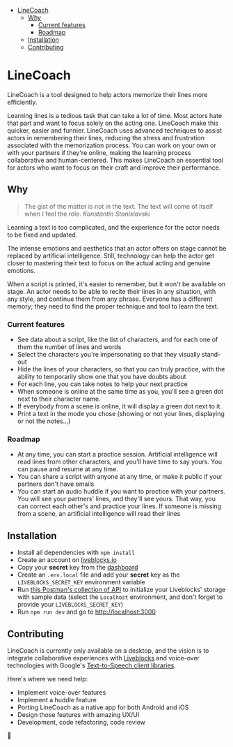 - [LineCoach](#linecoach)
  - [Why](#why)
    - [Current features](#current-features)
    - [Roadmap](#roadmap)
  - [Installation](#installation)
  - [Contributing](#contributing)

# LineCoach

LineCoach is a tool designed to help actors memorize their lines more
efficiently.

Learning lines is a tedious task that can take a lot of time. Most actors hate
that part and want to focus solely on the acting one. LineCoach make this
quicker, easier and funnier. LineCoach uses advanced techniques to assist actors
in remembering their lines, reducing the stress and frustration associated with
the memorization process. You can work on your own or with your partners if
they're online, making the learning process collaborative and human-centered.
This makes LineCoach an essential tool for actors who want to focus on their
craft and improve their performance.

## Why

> The gist of the matter is not in the text. The text will come of itself when I
> feel the role. _Konstantin Stanislavski_

Learning a text is too complicated, and the experience for the actor needs to be
fixed and updated.

The intense emotions and aesthetics that an actor offers on stage cannot be
replaced by artificial intelligence. Still, technology can help the actor get
closer to mastering their text to focus on the actual acting and genuine
emotions.

When a script is printed, it's easier to remember, but it won't be available on
stage. An actor needs to be able to recite their lines in any situation, with
any style, and continue them from any phrase. Everyone has a different memory;
they need to find the proper technique and tool to learn the text.

### Current features

- See data about a script, like the list of characters, and for each one of them
  the number of lines and words
- Select the characters you're impersonating so that they visually stand-out
- Hide the lines of your characters, so that you can truly practice, with the
  ability to temporarily show one that you have doubts about
- For each line, you can take notes to help your next practice
- When someone is online at the same time as you, you'll see a green dot next to
  their character name.
- If everybody from a scene is online, it will display a green dot next to it.
- Print a text in the mode you chose (showing or not your lines, displaying or
  not the notes...)

### Roadmap

- At any time, you can start a practice session. Artificial intelligence will
  read lines from other characters, and you'll have time to say yours. You can
  pause and resume at any time.
- You can share a script with anyone at any time, or make it public if your
  partners don't have emails
- You can start an audio huddle if you want to practice with your partners. You
  will see your partners' lines, and they'll see yours. That way, you can
  correct each other's and practice your lines. If someone is missing from a
  scene, an artificial intelligence will read their lines

## Installation

- Install all dependencies with `npm install`
- Create an account on [liveblocks.io](https://liveblocks.io/dashboard)
- Copy your **secret** key from the
  [dashboard](https://liveblocks.io/dashboard/apikeys)
- Create an `.env.local` file and add your **secret** key as the
  `LIVEBLOCKS_SECRET_KEY` environment variable
- Run
  [this Postman's collection of API](https://www.postman.com/linecoach/workspace/linecoach/overview)
  to initialize your Liveblocks' storage with sample data (select the
  `Localhost` environment, and don't forget to provide your
  `LIVEBLOCKS_SECRET_KEY`)
- Run `npm run dev` and go to [http://localhost:3000](http://localhost:3000)

## Contributing

LineCoach is currently only available on a desktop, and the vision is to
integrate collaborative experiences with [Liveblocks](https://liveblocks.io) and
voice-over technologies with Google's
[Text-to-Speech client libraries](https://cloud.google.com/text-to-speech/docs/libraries).

Here's where we need help:

- Implement voice-over features
- Implement a huddle feature
- Porting LineCoach as a native app for both Android and iOS
- Design those features with amazing UX/UI
- Development, code refactoring, code review

🙏
